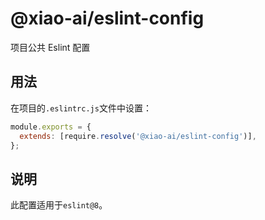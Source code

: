 # @xiao-ai/eslint-config

项目公共 Eslint 配置

## 用法

在项目的`.eslintrc.js`文件中设置：

```js
module.exports = {
  extends: [require.resolve('@xiao-ai/eslint-config')],
};
```

## 说明

此配置适用于`eslint@8`。
